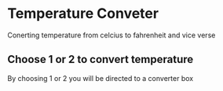 # Temperature Conveter

Conerting temperature from celcius to fahrenheit and vice verse

## Choose 1 or 2 to convert temperature

By choosing 1 or 2 you will be directed to a converter box
